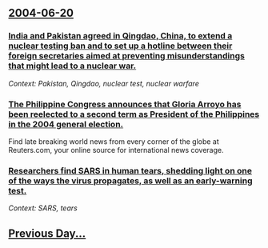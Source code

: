 ## [2004-06-20](/news/2004/06/20/index.md)

### [ India and Pakistan agreed in Qingdao, China, to extend a nuclear testing ban and to set up a hotline between their foreign secretaries aimed at preventing misunderstandings that might lead to a nuclear war. ](/news/2004/06/20/india-and-pakistan-agreed-in-qingdao-china-to-extend-a-nuclear-testing-ban-and-to-set-up-a-hotline-between-their-foreign-secretaries-aime.md)
_Context: Pakistan, Qingdao, nuclear test, nuclear warfare_

### [ The Philippine Congress announces that Gloria Arroyo has been reelected to a second term as President of the Philippines in the 2004 general election. ](/news/2004/06/20/the-philippine-congress-announces-that-gloria-arroyo-has-been-reelected-to-a-second-term-as-president-of-the-philippines-in-the-2004-genera.md)
Find late breaking world news from every corner of the globe at Reuters.com, your online source for international news coverage.

### [ Researchers find SARS in human tears, shedding light on one of the ways the virus propagates, as well as an early-warning test. ](/news/2004/06/20/researchers-find-sars-in-human-tears-shedding-light-on-one-of-the-ways-the-virus-propagates-as-well-as-an-early-warning-test.md)
_Context: SARS, tears_

## [Previous Day...](/news/2004/06/19/index.md)


